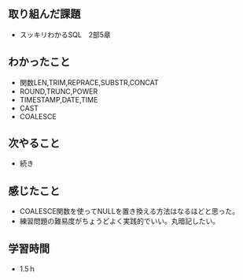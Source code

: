 ## 取り組んだ課題
- スッキリわかるSQL　2部5章

## わかったこと
- 関数LEN,TRIM,REPRACE,SUBSTR,CONCAT
- ROUND,TRUNC,POWER
- TIMESTAMP,DATE,TIME
- CAST
- COALESCE

## 次やること
- 続き

## 感じたこと
- COALESCE関数を使ってNULLを置き換える方法はなるほどと思った。
- 練習問題の難易度がちょうどよく実践的でいい。丸暗記したい。

## 学習時間
- 1.5ｈ
